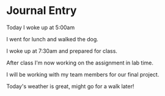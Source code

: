 # Journal Entry

Today I woke up at 5:00am

I went for lunch and walked the dog.

I woke up at 7:30am and prepared for class.

After class I'm now working on the assignment in lab time.

I will be working with my team members for our final project.

Today's weather is great, might go for a walk later!
